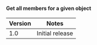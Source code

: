 #### Get all members for a given object
Version | Notes
-------------|-------------|
1.0 | Initial release
